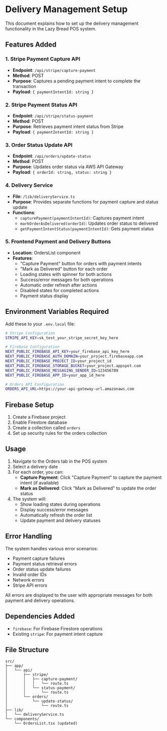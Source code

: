 # Delivery Management Setup

This document explains how to set up the delivery management functionality in the Lazy Bread POS system.

## Features Added

### 1. Stripe Payment Capture API
- **Endpoint**: `/api/stripe/capture-payment`
- **Method**: POST
- **Purpose**: Captures a pending payment intent to complete the transaction
- **Payload**: `{ paymentIntentId: string }`

### 2. Stripe Payment Status API
- **Endpoint**: `/api/stripe/status-payment`
- **Method**: POST
- **Purpose**: Retrieves payment intent status from Stripe
- **Payload**: `{ paymentIntentId: string }`

### 3. Order Status Update API
- **Endpoint**: `/api/orders/update-status`
- **Method**: POST
- **Purpose**: Updates order status via AWS API Gateway
- **Payload**: `{ orderId: string, status: string }`

### 4. Delivery Service
- **File**: `/lib/deliveryService.ts`
- **Purpose**: Provides separate functions for payment capture and status update
- **Functions**: 
  - `capturePayment(paymentIntentId)`: Captures payment intent
  - `markOrderAsDelivered(orderId)`: Updates order status to delivered
  - `getPaymentIntentStatus(paymentIntentId)`: Gets payment status

### 5. Frontend Payment and Delivery Buttons
- **Location**: OrdersList component
- **Features**:
  - "Capture Payment" button for orders with payment intents
  - "Mark as Delivered" button for each order
  - Loading states with spinner for both actions
  - Success/error messages for both operations
  - Automatic order refresh after actions
  - Disabled states for completed actions
  - Payment status display

## Environment Variables Required

Add these to your `.env.local` file:

```bash
# Stripe Configuration
STRIPE_API_KEY=sk_test_your_stripe_secret_key_here

# Firebase Configuration
NEXT_PUBLIC_FIREBASE_API_KEY=your_firebase_api_key_here
NEXT_PUBLIC_FIREBASE_AUTH_DOMAIN=your_project.firebaseapp.com
NEXT_PUBLIC_FIREBASE_PROJECT_ID=your_project_id
NEXT_PUBLIC_FIREBASE_STORAGE_BUCKET=your_project.appspot.com
NEXT_PUBLIC_FIREBASE_MESSAGING_SENDER_ID=123456789
NEXT_PUBLIC_FIREBASE_APP_ID=your_app_id_here

# Orders API Configuration
ORDERS_API_URL=https://your-api-gateway-url.amazonaws.com
```

## Firebase Setup

1. Create a Firebase project
2. Enable Firestore database
3. Create a collection called `orders`
4. Set up security rules for the orders collection

## Usage

1. Navigate to the Orders tab in the POS system
2. Select a delivery date
3. For each order, you can:
   - **Capture Payment**: Click "Capture Payment" to capture the payment intent (if available)
   - **Mark as Delivered**: Click "Mark as Delivered" to update the order status
4. The system will:
   - Show loading states during operations
   - Display success/error messages
   - Automatically refresh the order list
   - Update payment and delivery statuses

## Error Handling

The system handles various error scenarios:
- Payment capture failures
- Payment status retrieval errors
- Order status update failures
- Invalid order IDs
- Network errors
- Stripe API errors

All errors are displayed to the user with appropriate messages for both payment and delivery operations.

## Dependencies Added

- `firebase`: For Firebase Firestore operations
- Existing `stripe`: For payment intent capture

## File Structure

```
src/
├── app/
│   └── api/
│       ├── stripe/
│       │   ├── capture-payment/
│       │   │   └── route.ts
│       │   └── status-payment/
│       │       └── route.ts
│       └── orders/
│           └── update-status/
│               └── route.ts
├── lib/
│   └── deliveryService.ts
└── components/
    └── OrdersList.tsx (updated)
``` 